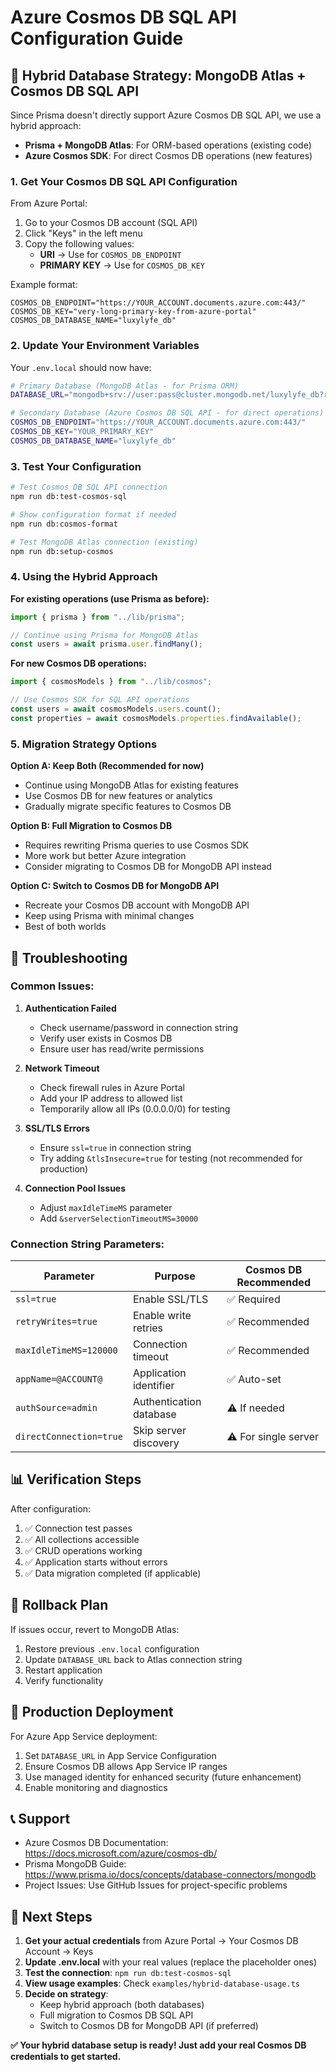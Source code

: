 # Azure Cosmos DB SQL API Configuration Guide

## 🔄 Hybrid Database Strategy: MongoDB Atlas + Cosmos DB SQL API

Since Prisma doesn't directly support Azure Cosmos DB SQL API, we use a hybrid approach:

- **Prisma + MongoDB Atlas**: For ORM-based operations (existing code)
- **Azure Cosmos SDK**: For direct Cosmos DB operations (new features)

### 1. Get Your Cosmos DB SQL API Configuration

From Azure Portal:

1. Go to your Cosmos DB account (SQL API)
2. Click "Keys" in the left menu
3. Copy the following values:
   - **URI** → Use for `COSMOS_DB_ENDPOINT`
   - **PRIMARY KEY** → Use for `COSMOS_DB_KEY`

Example format:

```
COSMOS_DB_ENDPOINT="https://YOUR_ACCOUNT.documents.azure.com:443/"
COSMOS_DB_KEY="very-long-primary-key-from-azure-portal"
COSMOS_DB_DATABASE_NAME="luxylyfe_db"
```

### 2. Update Your Environment Variables

Your `.env.local` should now have:

```bash
# Primary Database (MongoDB Atlas - for Prisma ORM)
DATABASE_URL="mongodb+srv://user:pass@cluster.mongodb.net/luxylyfe_db?retryWrites=true&w=majority"

# Secondary Database (Azure Cosmos DB SQL API - for direct operations)
COSMOS_DB_ENDPOINT="https://YOUR_ACCOUNT.documents.azure.com:443/"
COSMOS_DB_KEY="YOUR_PRIMARY_KEY"
COSMOS_DB_DATABASE_NAME="luxylyfe_db"
```

### 3. Test Your Configuration

```bash
# Test Cosmos DB SQL API connection
npm run db:test-cosmos-sql

# Show configuration format if needed
npm run db:cosmos-format

# Test MongoDB Atlas connection (existing)
npm run db:setup-cosmos
```

### 4. Using the Hybrid Approach

**For existing operations (use Prisma as before):**

```typescript
import { prisma } from "../lib/prisma";

// Continue using Prisma for MongoDB Atlas
const users = await prisma.user.findMany();
```

**For new Cosmos DB operations:**

```typescript
import { cosmosModels } from "../lib/cosmos";

// Use Cosmos SDK for SQL API operations
const users = await cosmosModels.users.count();
const properties = await cosmosModels.properties.findAvailable();
```

### 5. Migration Strategy Options

**Option A: Keep Both (Recommended for now)**

- Continue using MongoDB Atlas for existing features
- Use Cosmos DB for new features or analytics
- Gradually migrate specific features to Cosmos DB

**Option B: Full Migration to Cosmos DB**

- Requires rewriting Prisma queries to use Cosmos SDK
- More work but better Azure integration
- Consider migrating to Cosmos DB for MongoDB API instead

**Option C: Switch to Cosmos DB for MongoDB API**

- Recreate your Cosmos DB account with MongoDB API
- Keep using Prisma with minimal changes
- Best of both worlds

## 🔧 Troubleshooting

### Common Issues:

1. **Authentication Failed**

   - Check username/password in connection string
   - Verify user exists in Cosmos DB
   - Ensure user has read/write permissions

2. **Network Timeout**

   - Check firewall rules in Azure Portal
   - Add your IP address to allowed list
   - Temporarily allow all IPs (0.0.0.0/0) for testing

3. **SSL/TLS Errors**

   - Ensure `ssl=true` in connection string
   - Try adding `&tlsInsecure=true` for testing (not recommended for production)

4. **Connection Pool Issues**
   - Adjust `maxIdleTimeMS` parameter
   - Add `&serverSelectionTimeoutMS=30000`

### Connection String Parameters:

| Parameter               | Purpose                 | Cosmos DB Recommended |
| ----------------------- | ----------------------- | --------------------- |
| `ssl=true`              | Enable SSL/TLS          | ✅ Required           |
| `retryWrites=true`      | Enable write retries    | ✅ Recommended        |
| `maxIdleTimeMS=120000`  | Connection timeout      | ✅ Recommended        |
| `appName=@ACCOUNT@`     | Application identifier  | ✅ Auto-set           |
| `authSource=admin`      | Authentication database | ⚠️ If needed          |
| `directConnection=true` | Skip server discovery   | ⚠️ For single server  |

## 📊 Verification Steps

After configuration:

1. ✅ Connection test passes
2. ✅ All collections accessible
3. ✅ CRUD operations working
4. ✅ Application starts without errors
5. ✅ Data migration completed (if applicable)

## 🔄 Rollback Plan

If issues occur, revert to MongoDB Atlas:

1. Restore previous `.env.local` configuration
2. Update `DATABASE_URL` back to Atlas connection string
3. Restart application
4. Verify functionality

## 🚀 Production Deployment

For Azure App Service deployment:

1. Set `DATABASE_URL` in App Service Configuration
2. Ensure Cosmos DB allows App Service IP ranges
3. Use managed identity for enhanced security (future enhancement)
4. Enable monitoring and diagnostics

## 📞 Support

- Azure Cosmos DB Documentation: https://docs.microsoft.com/azure/cosmos-db/
- Prisma MongoDB Guide: https://www.prisma.io/docs/concepts/database-connectors/mongodb
- Project Issues: Use GitHub Issues for project-specific problems

## 🎯 Next Steps

1. **Get your actual credentials** from Azure Portal → Your Cosmos DB Account → Keys
2. **Update .env.local** with your real values (replace the placeholder ones)
3. **Test the connection**: `npm run db:test-cosmos-sql`
4. **View usage examples**: Check `examples/hybrid-database-usage.ts`
5. **Decide on strategy**:
   - Keep hybrid approach (both databases)
   - Full migration to Cosmos DB SQL API
   - Switch to Cosmos DB for MongoDB API (if preferred)

**✅ Your hybrid database setup is ready! Just add your real Cosmos DB credentials to get started.**
